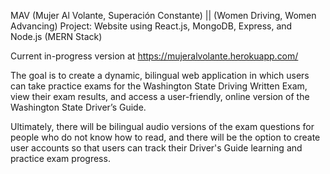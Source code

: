 MAV (Mujer Al Volante, Superación Constante) || (Women Driving, Women Advancing) Project:
Website using React.js, MongoDB, Express, and Node.js (MERN Stack)

Current in-progress version at https://mujeralvolante.herokuapp.com/

The goal is to create a dynamic, bilingual web application in which users can take practice exams for the Washington State Driving Written Exam, view their exam results, and access a user-friendly, online version of the Washington State Driver’s Guide.

Ultimately, there will be bilingual audio versions of the exam questions for people who do not know how to read, and there will be the option to create user accounts so that users can track their Driver's Guide learning and practice exam progress.
